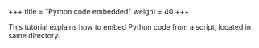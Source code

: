 +++
title = "Python code embedded"
weight = 40
+++

This tutorial explains how to embed Python code from a script, located in same directory.
